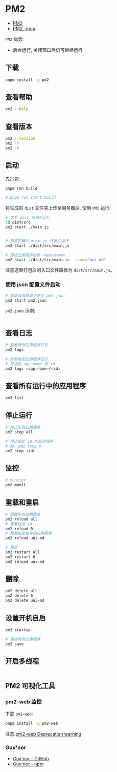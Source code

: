 # PM2

- [PM2](https://pm2.keymetrics.io/)
- [PM2 -npm](https://www.npmjs.com/package/pm2)

`PM2` 优势:

- 后台运行, 关闭窗口后仍可继续运行

## 下载

```bash
pnpm install -g pm2
```

## 查看帮助

```bash
pm2 --help
```

## 查看版本

```bash
pm2 --version
pm2 -v
pm2 -V
```

## 启动

先打包:

```bash
pnpm run build

# pnpm run start:build
```

将生成的 `dist` 文件夹上传至服务器后, 使用 `PM2` 运行:

```bash
# 切至 dist 目录后运行
cd dist/src
pm2 start ./main.js


# 指定正确的 main.js 目录并运行
pm2 start ./dist/src/main.js

# 指定应用程序名称 <app-name>
pm2 start ./dist/src/main.js --name="uni-md"
```

注意这里打包后的入口文件路径为 `dist/src/main.js`。

### 使用 json 配置文件启动

```bash
# 假定当前目录下存在 pm2.json
pm2 start pm2.json
```

`pm2.json` 示例:

```json

```

## 查看日志

```bash
# 查看所有应用程序日志
pm2 logs

# 查看指定应用程序日志
# 可指定 app-name 或 id
pm2 logs <app-name>/<id>
```

## 查看所有运行中的应用程序

```bash
pm2 list
```

## 停止运行

```bash
# 停止所有应用程序
pm2 stop all

# 停止指定 id 的应用程序
# 如: pm2 stop 0
pm2 stop <id>
```

## 监控

```bash
# monitor
pm2 monit
```

## 重载和重启

```bash
# 重载所有应用程序
pm2 reload all
# 重载指定 id
pm2 reload 0
# 重载指定名称的应用程序
pm2 reload uni-md

# 重启
pm2 restart all
pm2 restart 0
pm2 reload uni-md
```

## 删除

```bash
pm2 delete all
pm2 delete 0
pm2 delete uni-md
```

## 设置开机自启

```bash
pm2 startup

# 保存所有应用程序
pm2 save
```

## 开启多线程

```bash
```

## PM2 可视化工具


### pm2-web 监控

下载 `pm2-web`:

```bash
pnpm install -g pm2-web
```

注意:[pm2-web Deprecation warning](https://github.com/achingbrain/pm2-web/tree/master)

### Guv'nor

- [Guv'nor - GitHub](https://github.com/tableflip/guvnor)
- [Guv'nor - npm](https://www.npmjs.com/package/guvnor)

